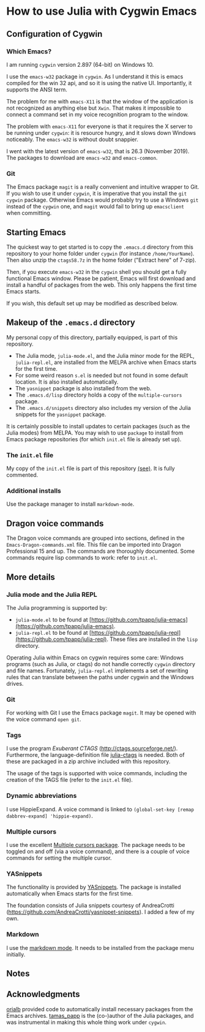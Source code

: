 # How to use Julia with Cygwin Emacs

## Configuration of Cygwin

### Which  Emacs?

I am running `cygwin` version 2.897 (64-bit) on Windows 10.

I use the `emacs-w32` package in `cygwin`. As I understand it this is emacs
compiled for the win 32 api, and so it is using the native UI.
Importantly, it supports the ANSI term.

The problem for me with `emacs-X11` is that the window of the
application is not recognized as anything else but `Xwin`. That makes
it impossible to connect a command set in my voice recognition program
to the window.

The problem with `emacs-X11` for everyone is that it requires the X
server to be running under `cygwin`: it is resource hungry, and it
slows down Windows noticeably. The `emacs-w32` is without doubt
snappier.

I went with the latest version of `emacs-w32`, that is 26.3 (November 2019). The
packages to download are `emacs-w32` and `emacs-common`.

### Git

The Emacs package `magit` is a really convenient and intuitive wrapper to Git.
If you wish to use it under `cygwin`, it is imperative that you
install the `git` `cygwin` package. Otherwise Emacs would probably try to use
a Windows `git` instead of the `cygwin` one, and `magit` would fail to bring up `emacsclient` when
committing.

## Starting Emacs

The quickest way to get started is to copy the `.emacs.d` directory
from this repository to your home folder under `cygwin` (for instance
`/home/YourName`).  Then also unzip the `ctags58.7z` in the home
folder ("Extract here" of 7-zip).

Then, if you execute `emacs-w32` in the `cygwin` shell you should get
a fully functional Emacs window. Please be patient, Emacs will first
download and install a handful of packages from the web. This only
happens the first time Emacs starts.

If you wish, this default set up may be modified as described below.

## Makeup of the `.emacs.d` directory

My personal copy of this directory, partially equipped, is part of
this repository.


- The Julia mode, `julia-mode.el`, and the Julia minor mode for the
  REPL, `julia-repl.el`, are installed from the MELPA archive when
  Emacs starts for the first time.
- For some weird reason `s.el` is needed but not found in some default
  location. It is also installed automatically.
- The `yasnippet` package is also installed from the web.
- The `.emacs.d/lisp` directory holds a copy of the `multiple-cursors` package.
- The `.emacs.d/snippets` directory also includes my version of the
  Julia snippets for the `yasnippet` package.

It is certainly possible to install updates to certain packages (such as the Julia modes) from MELPA.
You may wish to  use `package` to install from Emacs package repositories (for which `init.el` file
is already set up).

### The `init.el` file

My copy of the `init.el` file is part of this repository
[(see)](https://github.com/PetrKryslUCSD/HowToUseJuliaWithCygwinEmacs/tree/master/.emacs.d).
It is fully commented.

### Additional installs

Use the package manager to install `markdown-mode`.

## Dragon voice commands

The Dragon voice commands are grouped into sections, defined in the
`Emacs-Dragon-commands.xml` file. This file can be imported into
Dragon Professional 15 and up.  The commands are thoroughly
documented. Some commands require lisp commands to work: refer to
`init.el`.

## More details

### Julia mode and the Julia REPL

The Julia  programming is supported by:
- `julia-mode.el` to be found at [https://github.com/tpapp/julia-emacs](https://github.com/tpapp/julia-emacs).
- `julia-repl.el` to be found at [https://github.com/tpapp/julia-repl](https://github.com/tpapp/julia-repl).
These files are installed in the `lisp` directory.

Operating Julia within Emacs on cygwin requires some care: Windows
programs (such as Julia, or ctags) do not handle correctly `cygwin`
directory and file names. Fortunately, `julia-repl.el` implements a
set of rewriting rules that can translate between the paths under
cygwin and the Windows drives.



### Git

For working with Git I use the Emacs package `magit`.  It  may be opened with the voice command `open git`. 


### Tags

I use the program *Exuberant CTAGS* (http://ctags.sourceforge.net/). Furthermore, the language-definition file
[julia-ctags](https://github.com/JuliaEditorSupport/julia-ctags
) is needed. Both of these are packaged in a zip archive included with this repository.

The usage of the tags is supported with voice commands, including  the creation of the TAGS file (refer to the `init.el` file). 

### Dynamic abbreviations

I use HippieExpand. A voice command is linked  to
`(global-set-key [remap dabbrev-expand] 'hippie-expand)`.

### Multiple cursors

I use the excellent [Multiple cursors
package](http://pragmaticemacs.com/emacs/multiple-cursors/).  The
package needs to be toggled on and off (via a voice command), and
there is a couple of voice commands for setting the multiple cursor.

### YASnippets

The functionality is provided by [YASnippets](https://github.com/joaotavora/yasnippet).
The package is installed automatically when Emacs starts for the first time.


The foundation consists of Julia snippets courtesy of AndreaCrotti (https://github.com/AndreaCrotti/yasnippet-snippets).
I added a few of my own.

### Markdown

I use the [markdown mode](http://jblevins.org/projects/markdown-mode/).
It needs to be installed from the  package menu initially.

## Notes


## Acknowledgments

[orialb](https://discourse.julialang.org/u/orialb) provided code to
automatically install necessary packages from the Emacs
archives. [tamas_papp](https://discourse.julialang.org/u/tamas_papp)
is the (co-)author of the Julia packages, and was instrumental in
making this whole thing work under `cygwin`.

